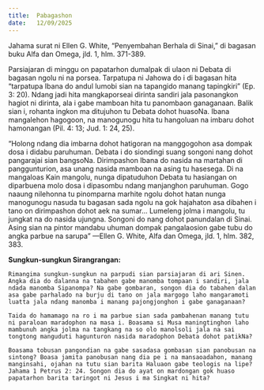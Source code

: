 ```yaml
---
title:  Pabagashon
date:   12/09/2025
---
```


Jahama surat ni Ellen G. White, “Penyembahan Berhala di Sinai,” di bagasan buku Alfa dan Omega, jld. 1, hlm. 371-389.

Parsiajaran di minggu on papatarhon dumalpak di ulaon ni Debata di bagasan ngolu ni na porsea. Tarpatupa ni Jahowa do i di bagasan hita “tarpatupa Ibana do andul lumobi sian na tapangido manang tapingkiri” (Ep. 3: 20). Ndang jadi hita mangkaporseai dirinta sandiri jala pasonangkon hagiot ni dirinta, ala i gabe mamboan hita tu panombaon ganaganaan. Balik sian i, rohanta ingkon ma ditujuhon tu Debata dohot huasoNa. Ibana mangalehon hagogoon, na manogunogu hita tu hangoluan na imbaru dohot hamonangan (Pil. 4: 13; Jud. 1: 24, 25).

“Holong ndang dia imbarna dohot hatigoran na manggogohon asa dompak dosa i didabu paruhuman. Debata i do siondingi suang songoni nang dohot pangarajai sian bangsoNa. Dirimpashon Ibana do nasida na martahan di panggunturion, asa unang nasida mamboan na asing tu hasesega. Di na mangaloas Kain mangolu, nunga dipatuduhon Debata tu hasiangan on diparbuena molo dosa i dipasombu ndang manjanghon paruhuman. Gogo naaung nilehonna tu pinomparna marhite ngolu dohot hatan nunga manogunogu nasuda tu bagasan sada ngolu na gok hajahaton asa dibahen i tano on dirimpashon dohot aek na sumar... Lumeleng jolma i mangolu, tu jungkat na do nasida ujungna. Songoni do nang dohot panundalan di Sinai. Asing sian na pintor mandabu uhuman dompak pangalaosion gabe tubu do angka parbue na sarupa” —Ellen G. White, Alfa dan Omega, jld. 1, hlm. 382, 383.

**Sungkun-sungkun Sirangrangan:**

`Rimangima sungkun-sungkun na parpudi sian parsiajaran di ari Sinen. Angka dia do dalanna na tabahen gabe manomba tompaan i sandiri, jala ndada manomba Sipanompa? Na gabe gombaran, songon dia do tabahen dalan asa gabe parhalado na burju di tano on jala margogo laho mangaramoti luatta jala ndang manomba i manang pajongjonghon i gabe ganaganaan?`

`Taida do hamamago na ro i ma parbue sian sada pambahenan manang tutu ni paraloan maradophon na masa i. Boasama si Musa maningtinghon laho mambunuh angka jolma na tangkang na so olo manolsoli jala na sai tongtong manguduti hagunturon nasida maradophon Debata dohot patikNa?`

`Boasama tobusan pangondian na gabe sasadasa gombasan sian panobusan na sintong? Boasa jamita panobusan nang dia pe i na mansaoadahon, manang manginsahi, ojahan na tutu sian barita Haluaon gabe teologis na lipe? Jahama 1 Petrus 2: 24. Songon dia do ayat on mardongan gok huaso papatarhon barita taringot ni Jesus i ma Singkat ni hita?`